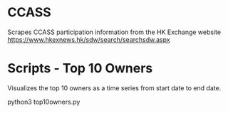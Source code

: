 # CCASS
Scrapes CCASS participation information from the HK Exchange website
https://www.hkexnews.hk/sdw/search/searchsdw.aspx

# Scripts - Top 10 Owners
Visualizes the top 10 owners as a time series from start date to end date. 

python3 top10owners.py
